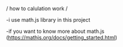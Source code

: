/ how to calulation work /

-i use math.js library in this project

-if you want to know more about math.js (https://mathjs.org/docs/getting_started.html)
